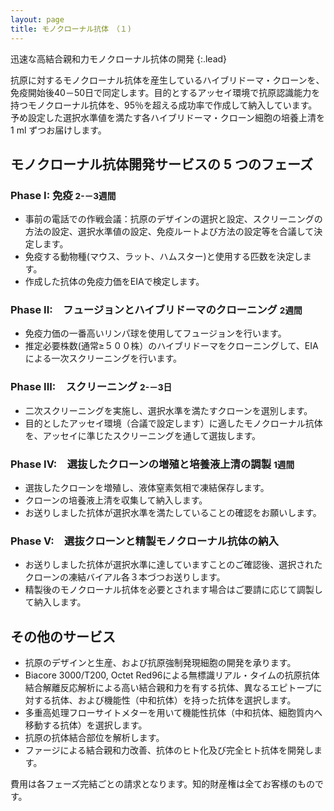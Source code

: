```yaml
---
layout: page
title: モノクローナル抗体　（１)
---
```

迅速な高結合親和力モノクローナル抗体の開発
{:.lead}

抗原に対するモノクローナル抗体を産生しているハイブリドーマ・クローンを、免疫開始後40－50日で同定します。目的とするアッセイ環境で抗原認識能力を持つモノクローナル抗体を、95％を超える成功率で作成して納入しています。予め設定した選択水準値を満たす各ハイブリドーマ・クローン細胞の培養上清を1 ml ずつお届けします。

モノクローナル抗体開発サービスの 5 つのフェーズ
-----------------------------------------

### Phase I: 免疫 <small>2-－3週間</small>

* 事前の電話での作戦会議：抗原のデザインの選択と設定、スクリーニングの方法の設定、選択水準値の設定、免疫ルートよび方法の設定等を合議して決定します。
* 免疫する動物種(マウス、ラット、ハムスター)と使用する匹数を決定します。
* 作成した抗体の免疫力価をEIAで検定します。

### Phase II:　フュージョンとハイブリドーマのクローニング  <small>2週間</small>

* 免疫力価の一番高いリンパ球を使用してフュージョンを行います。
* 推定必要株数(通常≥５００株）のハイブリドーマをクローニングして、EIAによる一次スクリーニングを行います。

### Phase III:　スクリーニング  <small>2-－3日</small>

* 二次スクリーニングを実施し、選択水準を満たすクローンを選別します。
* 目的としたアッセイ環境（合議で設定します）に適したモノクローナル抗体を、アッセイに準じたスクリーニングを通して選抜します。

### Phase IV:　選抜したクローンの増殖と培養液上清の調製  <small>1週間</small>

* 選抜したクローンを増殖し、液体窒素気相で凍結保存します。
* クローンの培養液上清を収集して納入します。
* お送りしました抗体が選択水準を満たしていることの確認をお願いします。

### Phase V:　選抜クローンと精製モノクローナル抗体の納入

* お送りしました抗体が選択水準に達していますことのご確認後、選択されたクローンの凍結バイアル各３本づつお送りします。
* 精製後のモノクローナル抗体を必要とされます場合はご要請に応じて調製して納入します。

その他のサービス
--------------
* 抗原のデザインと生産、および抗原強制発現細胞の開発を承ります。
* Biacore 3000/T200, Octet Red96による無標識リアル・タイムの抗原抗体結合解離反応解析による高い結合親和力を有する抗体、異なるエピトープに対する抗体、および機能性（中和抗体）を持った抗体を選択します。
* 多重高処理フローサイトメターを用いて機能性抗体（中和抗体、細胞質内へ移動する抗体）を選択します。
* 抗原の抗体結合部位を解析します。
* ファージによる結合親和力改善、抗体のヒト化及び完全ヒト抗体を開発します。

費用は各フェーズ完結ごとの請求となります。知的財産権は全てお客様のものです。

